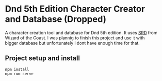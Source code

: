 # Dnd 5th Edition Character Creator and Database (Dropped)
A character creation tool and database for Dnd 5th edition. It uses [SRD](https://media.wizards.com/2016/downloads/DND/SRD-OGL_V5.1.pdf) from Wizard of the Coast. I was plannig to finish this project and use it with bigger database but unfortunately i dont have enough time for that.


## Project setup and install
```
npm install
npm run serve

```

